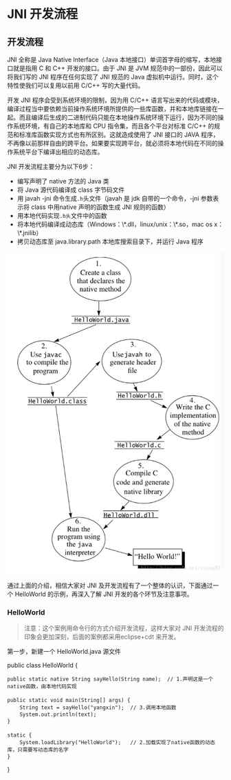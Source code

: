 # JNI 开发流程

## 开发流程

JNI 全称是 Java Native Interface（Java 本地接口）单词首字母的缩写，本地接口就是指用 C 和 C++ 开发的接口。由于 JNI 是 JVM 规范中的一部份，因此可以将我们写的 JNI 程序在任何实现了 JNI 规范的 Java 虚拟机中运行。同时，这个特性使我们可以复用以前用 C/C++ 写的大量代码。

开发 JNI 程序会受到系统环境的限制，因为用 C/C++ 语言写出来的代码或模块，编译过程当中要依赖当前操作系统环境所提供的一些库函数，并和本地库链接在一起。而且编译后生成的二进制代码只能在本地操作系统环境下运行，因为不同的操作系统环境，有自己的本地库和 CPU 指令集，而且各个平台对标准 C/C++ 的规范和标准库函数实现方式也有所区别。这就造成使用了 JNI 接口的 JAVA 程序，不再像以前那样自由的跨平台。如果要实现跨平台，就必须将本地代码在不同的操作系统平台下编译出相应的动态库。

JNI 开发流程主要分为以下6步：

- 编写声明了 native 方法的 Java 类
- 将 Java 源代码编译成 class 字节码文件
- 用 javah -jni 命令生成`.h`头文件（javah 是 jdk 自带的一个命令，-jni 参数表示将 class 中用native 声明的函数生成 JNI 规则的函数）
- 用本地代码实现`.h头`文件中的函数
- 将本地代码编译成动态库（Windows：\\\*.dll，linux/unix：\\\*.so，mac os x：\\\*.jnilib）
- 拷贝动态库至 java.library.path 本地库搜索目录下，并运行 Java 程序

![](images/workflow1.png)

通过上面的介绍，相信大家对 JNI 及开发流程有了一个整体的认识，下面通过一个 HelloWorld 的示例，再深入了解 JNI 开发的各个环节及注意事项。

### HelloWorld

>注意：这个案例用命令行的方式介绍开发流程，这样大家对 JNI 开发流程的印象会更加深刻，后面的案例都采用eclipse+cdt 来开发。

第一步，新建一个 HelloWorld.java 源文件

public class HelloWorld {

	public static native String sayHello(String name); 	// 1.声明这是一个native函数，由本地代码实现

	public static void main(String[] args) {
		String text = sayHello("yangxin");	// 3.调用本地函数
		System.out.println(text);
	}

	static {
		System.loadLibrary("HelloWorld");	// 2.加载实现了native函数的动态库，只需要写动态库的名字
	}

}